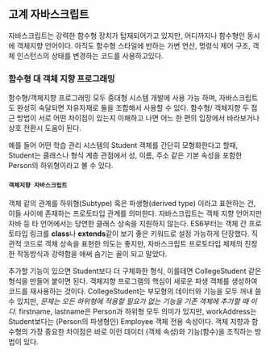 ## 고계 자바스크립트

자바스크립트는 강력한 함수형 장치가 탑재되어가고 있지만, 어디까지나 함수형인 동시에 객체지향 언어이다.
아직도 함수형 스타일에 반하는 가변 연산, 명령식 제어 구조, 객체 인스턴스의 상태를 변경하는 코드를 사용하고있다.

### 함수형 대 객체 지향 프로그래밍
함수형/객체지향 프로그래밍 모두 중대형 시스템 개발에 사용 가능 하며, 자바스크립트도 완성히 숙달되면 자유자재로 둘을 조합해서 사용할 수 있다. 
함수형/ 객체지향 두 접근 방법이 서로 어떤 차이점이 있는지 이해하고 나면 어느 한 편의 입장에서 바라보거나 상호 전환시 도움이 된다.

예를 들어 어떤 학습 관리 시스템의 Student 객체를 간단히 모형화한다고 할때, Student는 클래스나 형식 계층 관점에서 성, 이름, 주소 같은 기본 속성을 포함한 Person의 하위형이라고 볼 수 있다.

#### `객체지향 자바스크립트`
객체 같의 관계를 하위형(Subtype) 혹은 파생형(derived type) 이라고 표현하는 건, 이들 사이에 존재하는 프로토타입 관계를 의미한다. 자바스크립트는 객체 지향 언어지만 자바 등 타 언어에서는 당연한 클래스 상속을 지원하지 않는다. 
ES6부터는 객체 간 프로토타입 링크를 **class**나 **extends**같이 보기 좋은 키워드로 설정 가능하게 단장했다. 직관적 코드로 객체 상속을 표현한 의도는 좋지만, 자바스크립트 프로토타입 체제의 진정한 작동방식과 강력함을 애써 숨기는 꼴이 되고 말았다.





추가할 기능이 있으면 Student보다 더 구체화한 형식, 이를테면 CollegeStudent 같은 형식을 만들어 붙이면 된다. 객체지향 프로그램의 핵심이 새로운 파생 객체를 생성하여 코드를 재사용하는 것이다. CollegeStudent는 부모형의 데이터와 기능을 모두 꺼내 쓸 수 있지만, *문제는 모든 하위형에 적용할 필요가 없는 기능을 기존 객체에 추가할 때 이다.* firstname, lastname은 Person과 하위형 모두 의미가 있지만, workAddress는 Student보다는 (Person의 파생형인) Employee 객체 전용 속성이다. 객체 지향과 함수형의 가장 중요한 차이점은 바로 이런 데이터 (객체 속성)와 기능(함수)을 조직하는 방법이 있다.